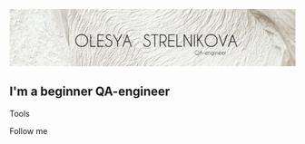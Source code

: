 ![Header](https://github.com/Scapus/Scapus/blob/main/assets/dried-lily-leaf-textured-background-design%C2%A0%E2%80%94%20%D0%BA%D0%BE%D0%BF%D0%B8%D1%8F%203%20(1).jpg)

 ## I'm a beginner QA-engineer

Tools

Follow me

